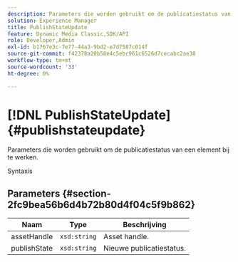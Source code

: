 ```yaml
---
description: Parameters die worden gebruikt om de publicatiestatus van een element bij te werken.
solution: Experience Manager
title: PublishStateUpdate
feature: Dynamic Media Classic,SDK/API
role: Developer,Admin
exl-id: b1767e3c-7e77-44a3-9bd2-e7d7587c014f
source-git-commit: f42378a20b58e4c5ebc961c6526d7cecabc2ae38
workflow-type: tm+mt
source-wordcount: '33'
ht-degree: 0%

---
```


# [!DNL PublishStateUpdate]{#publishstateupdate}

Parameters die worden gebruikt om de publicatiestatus van een element bij te werken.

Syntaxis

## Parameters {#section-2fc9bea56b6d4b72b80d4f04c5f9b862}

| Naam | Type | Beschrijving |
|---|---|---|
| assetHandle | `xsd:string` | Asset handle. |
| publishState | `xsd:string` | Nieuwe publicatiestatus. |
